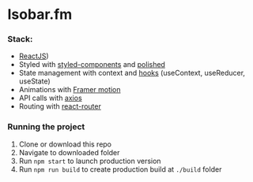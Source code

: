 # Isobar.fm
### Stack:
- [ReactJS](https://reactjs.org/))
- Styled with [styled-components](https://www.styled-components.com/) and [polished](https://github.com/styled-components/polished)
- State management with context and [hooks](https://reactjs.org/docs/hooks-reference.html) (useContext, useReducer, useState)
- Animations with [Framer motion](https://www.framer.com/motion/)
- API calls with [axios](https://github.com/axios/axios)
- Routing with [react-router](https://reacttraining.com/react-router/web)

### Running the project
1. Clone or download this repo
2. Navigate to downloaded folder
3. Run `npm start` to launch production version
4. Run `npm run build` to create production build at `./build` folder